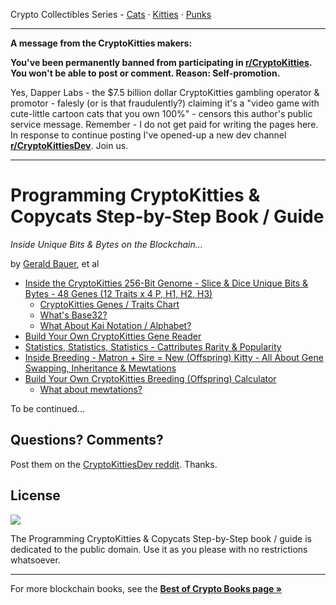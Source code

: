 
Crypto Collectibles Series -
[Cats](https://github.com/cryptocopycats/programming-mooncats) ·
[Kitties](https://github.com/cryptocopycats/programming-cryptokitties) ·
[Punks](https://github.com/cryptopunksnotdead/programming-cryptopunks)



---

**A message from the CryptoKitties makers:**

**You've been permanently banned from participating in [r/CryptoKitties](https://old.reddit.com/r/CryptoKitties/). You won't be able to post or comment. Reason: Self-promotion.**

Yes, Dapper Labs - the $7.5 billion dollar CryptoKitties gambling operator & promotor - falesly (or is that fraudulently?) 
claiming it's a "video game with cute-little cartoon cats that you own 100%" - 
censors this author's public service message. Remember - I do not get paid for writing the pages here. In response to continue posting I've opened-up a new dev channel **[r/CryptoKittiesDev](https://old.reddit.com/r/CryptoKittiesDev/)**. Join us.


---

# Programming CryptoKitties & Copycats Step-by-Step Book / Guide

_Inside Unique Bits & Bytes on the Blockchain..._

by [Gerald Bauer](https://github.com/geraldb), et al

- [Inside the CryptoKitties 256-Bit Genome - Slice & Dice Unique Bits & Bytes - 48 Genes (12 Traits x 4 P, H1, H2, H3)](01_genes.md)
  - [CryptoKitties Genes / Traits Chart](01_genes.md#cryptokitties-genes--traits-chart)
  - [What's Base32?](01_genes.md#whats-base32)
  - [What About Kai Notation / Alphabet?](01_genes.md#what-about-kai-notation--alphabet)
- [Build Your Own CryptoKitties Gene Reader](02_genereader.md)
- [Statistics, Statistics, Statistics - Cattributes Rarity & Popularity](03_cattributes.md)
- [Inside Breeding - Matron + Sire = New (Offspring) Kitty - All About Gene Swapping, Inheritance & Mewtations](04_mixgenes.md)
- [Build Your Own CryptoKitties Breeding (Offspring) Calculator](05_kittycalc.md)
  - [What about mewtations?](05_kittycalc.md#what-about-mewtations)

To be continued...



## Questions? Comments?

Post them on the [CryptoKittiesDev reddit](https://old.reddit.com/r/CryptoKittiesDev). Thanks.



## License

![](https://publicdomainworks.github.io/buttons/zero88x31.png)

The Programming CryptoKitties & Copycats Step-by-Step book / guide
is dedicated to the public domain.
Use it as you please with no restrictions whatsoever.



---

For more blockchain books, see the [**Best of Crypto Books page »**](https://openblockchains.github.io/crypto-books/)

